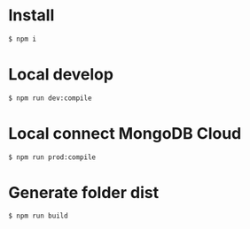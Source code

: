 # Install

```bash
$ npm i
```

# Local develop

```bash
$ npm run dev:compile
```

# Local connect MongoDB Cloud

```bash
$ npm run prod:compile
```

# Generate folder dist

```bash
$ npm run build
```

